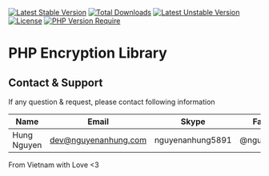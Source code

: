[![Latest Stable Version](http://poser.pugx.org/nguyenanhung/php-encryption-lib/v)](https://packagist.org/packages/nguyenanhung/php-encryption-lib) [![Total Downloads](http://poser.pugx.org/nguyenanhung/php-encryption-lib/downloads)](https://packagist.org/packages/nguyenanhung/php-encryption-lib) [![Latest Unstable Version](http://poser.pugx.org/nguyenanhung/php-encryption-lib/v/unstable)](https://packagist.org/packages/nguyenanhung/php-encryption-lib) [![License](http://poser.pugx.org/nguyenanhung/php-encryption-lib/license)](https://packagist.org/packages/nguyenanhung/php-encryption-lib) [![PHP Version Require](http://poser.pugx.org/nguyenanhung/php-encryption-lib/require/php)](https://packagist.org/packages/nguyenanhung/php-encryption-lib)

# PHP Encryption Library

## Contact & Support

If any question & request, please contact following information

| Name        | Email                | Skype            | Facebook      |
|-------------|----------------------|------------------|---------------|
| Hung Nguyen | dev@nguyenanhung.com | nguyenanhung5891 | @nguyenanhung |

From Vietnam with Love <3
